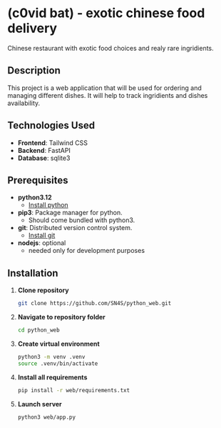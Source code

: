 # (c0vid bat) - exotic chinese food delivery

Chinese restaurant with exotic food choices and realy rare ingridients.

## Description

This project is a web application that will be used for ordering and managing different dishes. It will help to track ingridients and dishes availability.

## Technologies Used

- **Frontend**: Tailwind CSS
- **Backend**: FastAPI
- **Database**: sqlite3

## Prerequisites

- **python3.12**
    - [Install python](https://www.python.org/downloads/)
- **pip3**: Package manager for python.
    - Should come bundled with python3.
- **git**: Distributed version control system.
    - [Install git](https://git-scm.com/downloads)
- **nodejs**: optional
    - needed only for development purposes

## Installation


1. **Clone repository**

   ```bash
   git clone https://github.com/SN4S/python_web.git
   ```
2. **Navigate to repository folder**

   ```bash
   cd python_web
   ```
3. **Create virtual environment**

   ```bash
   python3 -m venv .venv
   source .venv/bin/activate
   ```
4. **Install all requirements**

   ```bash
   pip install -r web/requirements.txt
   ```
5. **Launch server**

   ```bash
   python3 web/app.py
   ```
